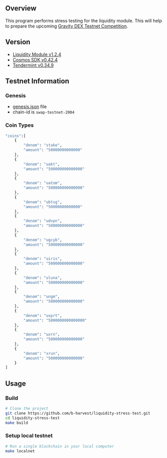 ## Overview

This program performs stress testing for the liquidity module. This will help to prepare the upcoming [Gravity DEX Testnet Competition](https://gravitydex.io/).
## Version

- [Liquidity Module v1.2.4](https://github.com/tendermint/liquidity/tree/v1.2.4) 
- [Cosmos SDK v0.42.4](https://github.com/cosmos/cosmos-sdk/tree/v0.42.4)
- [Tendermint v0.34.9](https://github.com/tendermint/tendermint/tree/v0.34.9)

## Testnet Information
### Genesis 

- [genesis.json](https://github.com/nodebreaker0-0/gentx/blob/main/genesis.json) file 
- chain-id is `swap-testnet-2004` 

### Coin Types

```bash
"coins":[
    {
        "denom": "stake",
        "amount": "50000000000000"
    },
    {
        "denom": "uakt",
        "amount": "500000000000000"
    },
    {
        "denom": "uatom",
        "amount": "500000000000000"
    },
    {
        "denom": "ubtsg",
        "amount": "50000000000000"
    },
    {
        "denom": "udvpn",
        "amount": "500000000000000"
    },
    {
        "denom": "ugcyb",
        "amount": "500000000000000"
    },
    {
        "denom": "uiris",
        "amount": "500000000000000"
    },
    {
        "denom": "uluna",
        "amount": "500000000000000"
    },
    {
        "denom": "ungm",
        "amount": "500000000000000"
    },
    {
        "denom": "uxprt",
        "amount": "5000000000000000"
    },
    {
        "denom": "uxrn",
        "amount": "500000000000000"
    },
    {
        "denom": "xrun",
        "amount": "500000000000000"
    }
]
```

## Usage
### Build

```bash
# Clone the project
git clone https://github.com/b-harvest/liquidity-stress-test.git
cd liquidity-stress-test
make build
```

### Setup local testnet
```bash
# Run a single blockchain in your local computer
make localnet
```
